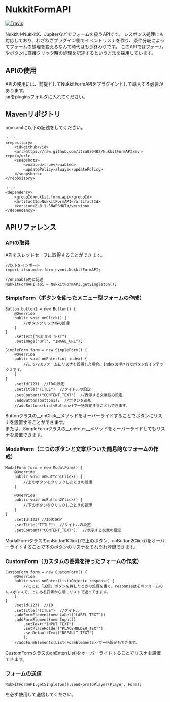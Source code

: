 # NukkitFormAPI
[![Travis](https://travis-ci.org/itsu020402/NukkitFormAPI.svg?branch=master)](https://travis-ci.org/itsu020402/NukkitFormAPI)  
  
NukkitやNukkitX、Jupiterなどでフォームを扱うAPIです。
レスポンス処理にも対応しており、わざわざプラグイン側でイベントリスナを作り、条件分岐によってフォームの処理を変えるなんて時代はもう終わりです。
このAPIではフォームやボタンに直接クリック時の処理を記述するという方法を採用しています。  
  
## APIの使用
APIの使用には、前提としてNukkitFormAPIをプラグインとして導入する必要があります。  
jarをpluginsフォルダに入れてください。  
  
## Mavenリポジトリ
pom.xmlに以下の記述をしてください。
    
    ・・・
    <repository>
        <id>github</id>
        <url>https://raw.github.com/itsu020402/NukkitFormAPI/mvn-repo/</url>
        <snapshots>
            <enabled>true</enabled>
            <updatePolicy>always</updatePolicy>
        </snapshots>
    </repository>
    
    ・・・
    <dependency>
    	<groupId>nukkit.form.api</groupId>
    	<artifactId>NukkitFormAPI</artifactId>
    	<version>2.0.1-SNAPSHOT</version>
    </dependency>
    
  
## APIリファレンス
### APIの取得
APIをスレッドセーフに取得することができます。

    //以下をインポート
    import itsu.mcbe.form.event.NukkitFormAPI;
      
    //onEnable内に記述
    NukkitFormAPI api = NukkitFormAPI.getSingleton();

### SimpleForm（ボタンを使ったメニュー型フォームの作成）

    Button button1 = new Button() {
        @Override
        public void onClick() {
            //ボタンクリック時の処理
        }
    }
        .setText("BUTTON_TEXT")
        .setImage("url", "IMAGE_URL");
        
    SimpleForm form = new SimpleForm() {
        @Override
        public void onEnter(int index) {
            //こっちはフォームにリスナを設置した場合。indexは押されたボタンのインデックスです。
        }
    }
        .setId(123)  //IDの設定
        .setTitle("TITLE")  //タイトルの設定
        .setContent("CONTENT_TEXT")  //表示する文章載の設定
        .addButton(button1);  //ボタンを追加
        //addButtons(List<Button>)で一括設定することもできます。
        
Buttonクラスの__onClick__メソッドをオーバーライドすることでボタンにリスナを設置することができます。  
または、SimpleFormクラスの__onEnter__メソッドをオーバーライドしてもリスナを設置できます。  
  
### ModalForm（二つのボタンと文章がついた簡易的なフォームの作成）

    ModalForm form = new ModalForm() {
        @Override
        public void onButton1Click() {
            //上のボタンをクリックしたときの処理
        }
        
        @Override
        public void onButton2Click() {
            //下のボタンをクリックしたときの処理
        }
    }
        .setId(123) //IDの設定
        .setTitle("TITLE")  //タイトルの設定
        .setContent("CONTENT_TEXT");  //表示する文章の設定
        
ModalFormクラスのonButton1Click()で上のボタン、onButton2Click()をオーバーライドすることで下のボタンのリスナをそれぞれ登録できます。  
  
### CustomForm（カスタムの要素を持ったフォームの作成）
    CustomForm form = new CustomForm() {
        @Override
        public void onEnter(List<Object> response) {
            //ここに「送信」ボタンを押したときの処理を書く。responseはそのフォームのレスポンスで、上にある要素から順にリストで返ってきます。
        }
    }
        .setId(123)  //ID
        .setTitle("TITLE")  //タイトル
        .addFormElement(new Label("LABEL_TEXT"))
        .addFormElement(new Input()
            .setText("INPUT_TEXT")
            .setPlaceHolder("PLACEHOLDER_TEXT")
            .setDefaultText("DEFAULT_TEXT")
            );
        //addFormElements(List<FormElements>)で一括設定もできます。
CustomFormクラスのonEnter(List<Object>)をオーバーライドすることでリスナを設置できます。  
  
### フォームの送信
    NukkitFormAPI.getSingleton().sendFormToPlayer(Player, Form);
を必ず使用して送信してください。  
